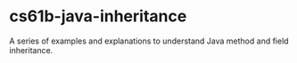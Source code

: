 # cs61b-java-inheritance
A series of examples and explanations to understand Java method and field inheritance.
